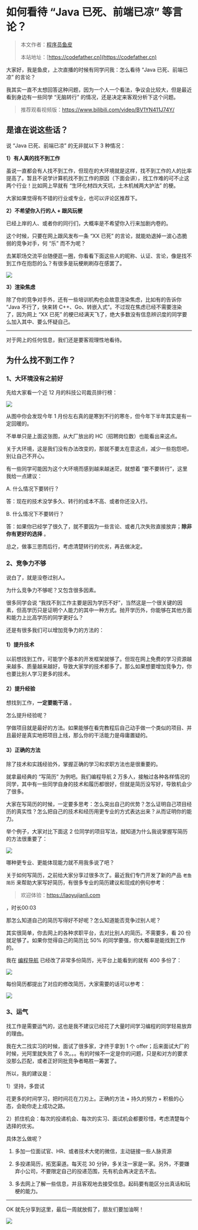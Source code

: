 # 如何看待 “Java 已死、前端已凉” 等言论？

> 本文作者：[程序员鱼皮](https://yuyuanweb.feishu.cn/wiki/Abldw5WkjidySxkKxU2cQdAtnah)
>
> 本站地址：[https://codefather.cn](https://codefather.cn)

大家好，我是鱼皮，上次直播的时候有同学问我：怎么看待 “Java 已死、前端已凉” 的言论？

我其实一直不太想回答这种问题，因为一个人一个看法，争议会比较大，但是最近看到身边有一些同学 “无脑转行” 的情况，还是决定来客观分析下这个问题。

> 推荐观看视频版：https://www.bilibili.com/video/BV1YN411J74Y/

## 是谁在说这些话？

说 “Java 已死、前端已凉” 的无非就以下 3 种情况：

**1）有人真的找不到工作**

虽说一直都会有人找不到工作，但现在的大环境就是这样，找不到工作的人的比率提高了。暂且不说学计算机找不到工作的原因（下面会讲），找工作难的可不止这两个行业！比如网上早就有 “生环化材四大天坑，土木机械两大护法” 的梗。

大家如果觉得有不错的行业或专业，也可以评论区推荐下。

**2）不希望你入行的人 + 跟风玩梗**

已经上岸的人、或者你的同行们，大概率是不希望你入行来加剧内卷的。

这个时候，只要在网上跟风发布一条 “XX 已死” 的言论，就能劝退掉一波心态脆弱的竞争对手，何 “乐” 而不为呢？

去某职场交流平台随便逛一圈，你看看下面这些人的昵称、认证、言论，像是找不到工作在抱怨的么？有很多是玩梗刷刷存在感罢了。

![](https://pic.yupi.icu/5563/202311051516201.png)

**3）渲染焦虑**

除了你的竞争对手外，还有一些培训机构也会故意渲染焦虑，比如有的告诉你 “Java 不行了，快来转 C++、Go、转嵌入式”。不过现在焦虑已经不需要渲染了，因为网上 “XX 已死” 的梗已经满天飞了，绝大多数没有信息辨识度的同学要么加入其中、要么怀疑自己。



------


对于网上的任何信息，我们还是要客观理性地看待。

## 为什么找不到工作？

### 1、大环境没有之前好

先给大家看一个近 12 月的科技公司裁员排行榜：

![](https://pic.yupi.icu/5563/202311051516949.png)

从图中你会发现今年 1 月份左右真的是寒到不行的寒冬，但今年下半年其实是有一定回暖的。

不单单只是上面这张图，从大厂放出的 HC（招聘岗位数）也能看出来这点。

关于大环境，这是我们没有办法改变的，那就不要太在意这点，减少一些抱怨吧，别让自己不开心。

有一些同学可能因为这个大环境而感到越来越迷茫，就想着 “要不要转行”，这里我给一点建议：

A. 什么情况下要转行？

答：现在的技术没学多久、转行的成本不高、或者你还没入行。

B. 什么情况下不要转行？

答：如果你已经学了很久了，就不要因为一些言论、或者几次失败直接放弃；**除非你有更好的选择** 。

总之，做事三思而后行，考虑清楚转行的优劣，再去做决定。

### 2、竞争力不够

说白了，就是没卷过别人。

为什么竞争力不够呢？又包含很多因素。

很多同学会说 “我找不到工作主要是因为学历不好”，当然这是一个很关键的因素，但高学历只是证明个人能力的其中一种方式。抛开学历外，你能够在其他方面和能力上比高学历的同学更好么？

还是有很多我们可以增加竞争力的方法的：

#### 1）提升技术

以前想找到工作，可能学个基本的开发框架就够了。但现在网上免费的学习资源越来越多、质量越来越好，导致大家学的技术都多了。那么如果想要增加竞争力，你也要比别人学习更多的技术。

#### 2）提升经验

想找到工作，**一定要能干活** 。

怎么提升经验呢？

学做项目就是最好的方法。如果能够在看完教程后自己动手做一个类似的项目、并且最好是真实地把项目上线，那么你的干活能力是毋庸置疑的。

#### 3）正确的方法

除了技术和实践经验外，掌握正确的学习和求职方法也是很重要的。

就拿最经典的 “写简历” 为例吧。我们编程导航 2 万多人，接触过各种各样情况的同学，其中有一些同学自身的技术和履历都很好，但就是简历没写好，导致机会少了很多。

大家在写简历的时候，一定要多思考：怎么突出自己的优势？怎么证明自己项目经历的真实性？怎么把自己的技术和经历用更专业的方式表达出来？从而证明你的能力。

举个例子，大家对比下面这 2 位同学的项目写法，就知道为什么我说掌握写简历的方法很重要了：

![](https://pic.yupi.icu/5563/202311051516047.png)

哪种更专业、更能体现能力就不用我多说了吧？

关于如何写简历，之前给大家分享过很多次了。最近我们专门开发了新的产品 `老鱼简历` 来帮助大家写好简历，有很多专业的简历建议和现成的例句参考：

> 欢迎体验：https://laoyujianli.com

，时长00:03

那怎么知道自己的简历写得好不好呢？怎么知道能否竞争过别人呢？

其实很简单，你去网上的各种求职平台，去对比别人的简历。不需要多，看 20 份就足够了。如果你觉得自己的简历比 50% 的同学要强，你大概率是能找到工作的。

我在 [编程导航](https://mp.weixin.qq.com/s?__biz=MzI1NDczNTAwMA==&mid=2247550581&idx=1&sn=07c76f0bcf7a2f790f6702f2527bbdb4&chksm=e9c2e182deb5689483daa2e667d0a49b97e01092c274a8d89ff5e7e77430e7106368d0f1c543&token=1716593474&lang=zh_CN&scene=21#wechat_redirect) 已经改了非常多份简历，光平台上能看到的就有 400 多份了：

![](https://pic.yupi.icu/5563/202311051516783.png)

每份简历都提出了对应的修改简历，大家需要的话可以参考：

![](https://pic.yupi.icu/5563/202311051516216.png)

### 3、运气

找工作是需要运气的，这也是我不建议已经花了大量时间学习编程的同学轻易放弃的理由。

我在大二找实习的时候，面试了很多家，才终于拿到 1 个 offer；后来面试大厂的时候，光阿里就失败了 6 次。。。有的时候不一定是你的问题，只是和对方的要求没那么匹配，或者正好同批竞争者略胜一筹罢了。

所以，我的建议是：

1）坚持，多尝试

花更多的时间学习，把时间花在刀刃上。正确的方法 + 持久的努力 + 积极的心态，会助你走上成功之路。

2）抓住机会：每次的投递机会、每次的实习、面试机会都要珍惜，考虑清楚每个选择的优劣。

具体怎么做呢？

1. 多加一位面试官、HR、或者技术大佬的微信，主动链接一些人脉资源

2. 多投递简历，拓宽渠道。每天花 30 分钟，多关注一家是一家。另外，不要嫌弃小公司，不要限定自己的投递范围，先有机会再决定去不去。

3. 多去网上了解一些信息，并且客观地去接受信息。起码要有能区分出真话和玩梗的能力。

   

------


OK 就先分享到这里，最后一周就放假了，朋友们要加油啊！

![](https://pic.yupi.icu/5563/202311051516634.png)